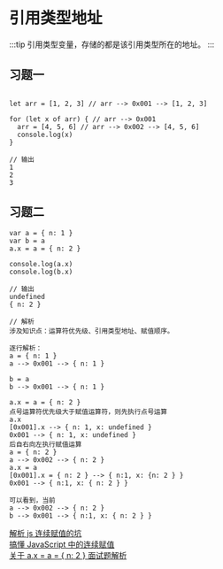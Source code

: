 # 引用类型地址

:::tip
引用类型变量，存储的都是该引用类型所在的地址。
:::

## 习题一

```

let arr = [1, 2, 3] // arr --> 0x001 --> [1, 2, 3]

for (let x of arr) { // arr --> 0x001
  arr = [4, 5, 6] // arr --> 0x002 --> [4, 5, 6]
  console.log(x)
}

// 输出
1
2
3
```

## 习题二 <Badge text="hard" />

```
var a = { n: 1 }
var b = a
a.x = a = { n: 2 }

console.log(a.x)
console.log(b.x)

// 输出
undefined
{ n: 2 }

// 解析
涉及知识点：运算符优先级、引用类型地址、赋值顺序。

逐行解析：
a = { n: 1 }
a --> 0x001 --> { n: 1 }

b = a
b --> 0x001 --> { n: 1 }

a.x = a = { n: 2 }
点号运算符优先级大于赋值运算符，则先执行点号运算
a.x
[0x001].x --> { n: 1, x: undefined }
0x001 --> { n: 1, x: undefined }
后自右向左执行赋值运算
a = { n: 2 }
a --> 0x002 --> { n: 2 }
a.x = a
[0x001].x = { n: 2 } --> { n:1, x: {n: 2 } }
0x001 --> { n:1, x: { n: 2 } }

可以看到，当前
a --> 0x002 --> { n: 2 }
b --> 0x001 --> { n:1, x: { n: 2 } }
```

[解析 js 连续赋值的坑](https://github.com/zhuzhh/blog/issues/7)  
[搞懂 JavaScript 中的连续赋值](https://cloud.tencent.com/developer/article/1093667)  
[关于 a.x = a = { n: 2 } 面试题解析](https://juejin.cn/post/7069358111881953317)
